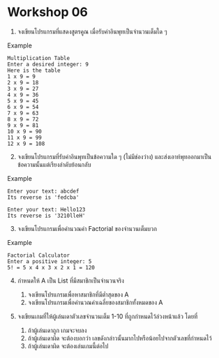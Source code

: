 # Workshop 06

1. จงเขียนโปรแกรมที่แสดงสูตรคูณ เมื่อรับค่าอินพุทเป็นจำนวนเต็มใด ๆ 

Example
```
Multiplication Table
Enter a desired integer: 9
Here is the table
1 x 9 = 9
2 x 9 = 18
3 x 9 = 27
4 x 9 = 36
5 x 9 = 45
6 x 9 = 54
7 x 9 = 63
8 x 9 = 72
9 x 9 = 81
10 x 9 = 90
11 x 9 = 99
12 x 9 = 108
```

2. จงเขียนโปรแกรมที่รับค่าอินพุทเป็นข้อความใด ๆ (ไม่มีช่องว่าง) และส่งเอาท์พุทออกมาเป็นข้อความนั้นแต่เรียงลำดับย้อนกลับ

Example
```
Enter your text: abcdef
Its reverse is 'fedcba'
```
```
Enter your text: Hello123
Its reverse is '3210lleH'
```


3. จงเขียนโปรแกรมเพื่อคำนวณค่า Factorial ของจำนวนเต็มบวก

Example
```
Factorial Calculator
Enter a positive integer: 5
5! = 5 x 4 x 3 x 2 x 1 = 120
```

4. กำหนดให้ A เป็น List ที่มีสมาชิกเป็นจำนวนจริง
	1. จงเขียนโปรแกรมเพื่อหาสมาชิกที่มีต่ำสุดของ A
	1. จงเขียนโปรแกรมเพื่อคำนวณค่าเฉลี่ยของสมาชิกทั้งหมดของ A

5. จงเขียนเกมที่ให้ผู้เล่นเดาตัวเลขจำนวนเต็ม 1-10 ที่ถูกกำหนดไว้ล่วงหน้าแล้ว โดยที่

	1. ถ้าผู้เล่นเดาถูก เกมจะจบลง
	1. ถ้าผู้เล่นเดาผิด จะต้องบอกว่า เลขดังกล่าวนั้นมากไปหรือน้อยไปจากตัวเลขที่กำหนดไว้
	1. ถ้าผู้เล่นเดาผิด จะต้องเล่นเกมนี้ต่อไป